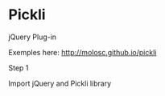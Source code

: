 Pickli
======

jQuery Plug-in



Exemples here: http://molosc.github.io/pickli

Step 1

Import jQuery and Pickli library

